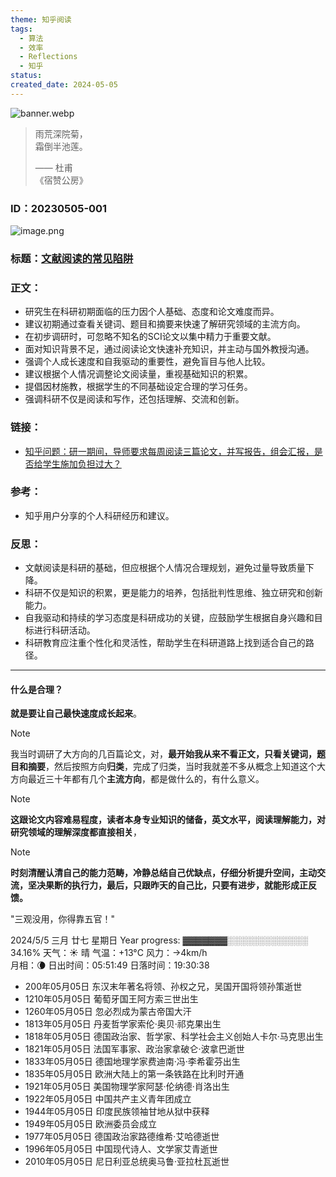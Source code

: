 ```yaml
---
theme: 知乎阅读
tags:
  - 算法
  - 效率
  - Reflections
  - 知乎
status: 
created_date: 2024-05-05
---
```

![banner.webp](https://cdn.jsdelivr.net/gh/duanbiao2000/BlogGallery@main/picture/banner.webp)

> 雨荒深院菊，  
> 霜倒半池莲。  
> 
> —— 杜甫  
> 《宿赞公房》

### **ID**：20230505-001
![image.png](https://cdn.jsdelivr.net/gh/duanbiao2000/BlogGallery@main/picture/20240504232256.png)

### **标题**：[文献阅读的常见陷阱](../../../2.%20Areas/AI/信息差/知乎/科研新手如何避免文献阅读的常见陷阱.md)
### **正文**：
- 研究生在科研初期面临的压力因个人基础、态度和论文难度而异。
- 建议初期通过查看关键词、题目和摘要来快速了解研究领域的主流方向。
- 在初步调研时，可忽略不知名的SCI论文以集中精力于重要文献。
- 面对知识背景不足，通过阅读论文快速补充知识，并主动与国外教授沟通。
- 强调个人成长速度和自我驱动的重要性，避免盲目与他人比较。
- 建议根据个人情况调整论文阅读量，重视基础知识的积累。
- 提倡因材施教，根据学生的不同基础设定合理的学习任务。
- 强调科研不仅是阅读和写作，还包括理解、交流和创新。

### **链接**：
- [知乎问题：研一期间，导师要求每周阅读三篇论文，并写报告，组会汇报，是否给学生施加负担过大？](https://www.zhihu.com/question/424734865/answer/1520845021)
### **参考**：
- 知乎用户分享的个人科研经历和建议。
### **反思**：
- 文献阅读是科研的基础，但应根据个人情况合理规划，避免过量导致质量下降。
- 科研不仅是知识的积累，更是能力的培养，包括批判性思维、独立研究和创新能力。
- 自我驱动和持续的学习态度是科研成功的关键，应鼓励学生根据自身兴趣和目标进行科研活动。
- 科研教育应注重个性化和灵活性，帮助学生在科研道路上找到适合自己的路径。

---
#### 什么是合理？
**就是要让自己最快速度成长起来**。

>[!note]
>我当时调研了大方向的几百篇论文，对，**最开始我从来不看正文，只看关键词，题目和摘要**，然后按照方向**归类**，完成了归类，当时我就差不多从概念上知道这个大方向最近三十年都有几个**主流方向**，都是做什么的，有什么意义。

>[!note]
>**这跟论文内容难易程度，读者本身专业知识的储备，英文水平，阅读理解能力，对研究领域的理解深度都直接相关**，

> [!note]
> **时刻清醒认清自己的能力范畴，冷静总结自己优缺点，仔细分析提升空间，主动交流，坚决果断的执行力，最后，只跟昨天的自己比，只要有进步，就能形成正反馈。** 



"三观没用，你得靠五官！"

2024/5/5 三月 廿七 星期日
Year progress: ▓▓▓▓▓▓▓░░░░░░░░░░░░░ 34.16%
天气：☀️   晴 气温：+13°C 风力：→4km/h  
月相：🌘 日出时间：05:51:49 日落时间：19:30:38
- 200年05月05日 东汉末年著名将领、孙权之兄，吴国开国将领孙策逝世
- 1210年05月05日 葡萄牙国王阿方索三世出生
- 1260年05月05日 忽必烈成为蒙古帝国大汗
- 1813年05月05日 丹麦哲学家索伦·奥贝·祁克果出生
- 1818年05月05日 德国政治家、哲学家、科学社会主义创始人卡尔·马克思出生
- 1821年05月05日 法国军事家、政治家拿破仑·波拿巴逝世
- 1833年05月05日 德国地理学家费迪南·冯·李希霍芬出生
- 1835年05月05日 欧洲大陆上的第一条铁路在比利时开通
- 1921年05月05日 美国物理学家阿瑟·伦纳德·肖洛出生
- 1922年05月05日 中国共产主义青年团成立
- 1944年05月05日 印度民族领袖甘地从狱中获释
- 1949年05月05日 欧洲委员会成立
- 1977年05月05日 德国政治家路德维希·艾哈德逝世
- 1996年05月05日 中国现代诗人、文学家艾青逝世
- 2010年05月05日 尼日利亚总统奥马鲁·亚拉杜瓦逝世


